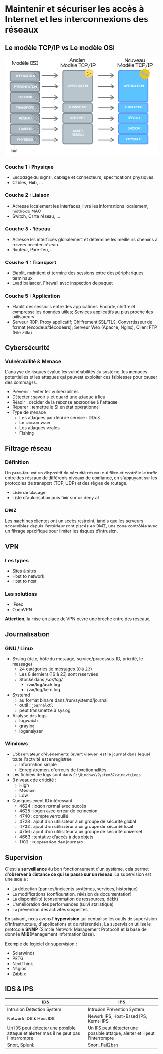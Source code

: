 # Maintenir et sécuriser les accès à Internet et les interconnexions des réseaux

## Le modèle TCP/IP vs Le modèle OSI
![image](https://github.com/Mirhazka/TSSR/blob/dde4df851017de6a5a842c4858e33c5d897eb56c/Ressources/tcpip-comparatif.webp)

### Couche 1 : Physique
- Encodage du signal, câblage et connecteurs, spécifications physiques.
- Câbles, Hub, ...

### Couche 2 : Liaison
- Adresse localement les interfaces, livre les informations localement, méthode MAC
- Switch, Carte réseau, ...

### Couche 3 : Réseau
- Adresse les interfaces globalement et détermine les meilleurs chemins à travers un inter-réseau
- Routeur, Pare-feu, ...

### Couche 4 : Transport
- Etablit, maintient et termine des sessions entre des périphériques terminaux
- Load balancer, Firewall avec inspection de paquet

### Couche 5 : Application
- Etablit des sessions entre des applications; Encode, chiffre et compresse les données utiles; Services applicatifs au plus proche des utilisateurs
- Serveur RDP, Proxy applicatif; Chiffrement SSL/TLS, Convertisseur de format (encodeur/décodeurs); Serveur Web (Apache, Nginx), Client FTP (File Zilla)

## Cybersécurité
### Vulnérabilité & Menace
L'analyse de risques évalue les vulnérabilités du système, les menaces potentielles et les attaques qui peuvent exploiter ces faiblesses pour causer des dommages.
- Prévenir : éviter les vulnérabilités
- Détecter : savoir si et quand une attaque à lieu
- Réagir : décider de la réponse appropriée à l'attaque
- Réparer : remettre le SI en état opérationnel
- Type de menace
	- Les attaques par déni de service : DDoS
	- Le ransomware
	- Les attaques virales
	- Fishing

## Filtrage réseau
### Définition
Un pare-feu est un dispositif de sécurité réseau qui filtre et contrôle le trafic entre des réseaux de différents niveaux de confiance, en s'appuyant sur les protocoles de transport (TCP, UDP) et des règles de routage.
- Liste de blocage
- Liste d'autorisation puis finir sur un deny all

### DMZ
Les machines clientes ont un accès restreint, tandis que les serveurs accessibles depuis l'extérieur sont placés en DMZ, une zone contrôlée avec un filtrage spécifique pour limiter les risques d'intrusion.

## VPN
### Les types
- Sites à sites
- Host to network
- Host to host

### Les solutions
- IPsec
- OpenVPN

**Attention**, la mise en place de VPN ouvre une brèche entre des réseaux.

## Journalisation
### GNU / Linux
- Syslog (date, hôte du message, service/processus, ID, priorité, le message)
  - 24 catégories de messages (0 à 23)
  - Les 8 derniers (16 à 23) sont réservées
  - Stocké dans */var/log/*
    - /var/log/auth.log
    - /var/log/kern.log
- Systemd 
  - au format binaire dans /run/systemd/journal
  - outil : `journalctl`
  - peut transmettre à syslog
- Analyse des logs
  - logwatch
  - graylog
  - loganalyzer

### Windows
- L'observateur d'évènements (event viewer) est le journal dans lequel toute l'activité est enregistrée
  - Information simple
  - Enregistrement d'erreurs de fonctionnalités
- Les fichiers de logs sont dans `C:\Windows\System32\winevt\Logs`
- 3 niveaux de criticité :
  - High
  - Medium
  - Low
- Quelques event ID intéressant
  - 4624 : logon normal avec succès
  - 4625 : logon avec erreur de connexion
  - 4740 : compte verrouillé
  - 4728 : ajout d’un utilisateur à un groupe de sécurité global
  - 4732 : ajout d’un utilisateur à un groupe de sécurité local
  - 4756 : ajout d’un utilisateur à un groupe de sécurité universel
  - 4663 : tentative d’accès à des objets
  - 1102 : suppression des journaux

## Supervision
C'est la **surveillance** du bon fonctionnement d'un système, cela permet d'**observer à distance ce qui se passe sur un réseau**. La supervision est une aide à :
- La détection (pannes/incidents systèmes, services, historique)
- La modifications (configuration, révision de documentation)
- La disponibilité (consommation de ressources, débit)
- L'amélioration des performances (suivi statistique)
- La prévention des activités suspectes

En suivant, nous avons l'**hypervision** qui centralise les outils de supervision d'infrastructure, d'applications et de référentiels. La supervision utilise le protocole **SNMP** (Simple Network Management Protocol) et la base de donnée **MIB**(Management Information Base).  
  
Exemple de logiciel de supervision :
- Solarwinds
- PRTG
- NextThink
- Nagios
- Zabbix

## IDS & IPS

IDS | IPS
--- | ---
Intrusion Detection System | Intrusion Prevention System
Network IDS & Host IDS | Nework IPS, Host-Based IPS, Kernel IPS
Un IDS peut détecter une possible attaque et alerter mais il ne peut pas l'interrompre | Un IPS peut détecter une possible attaque, alerter et il peut l'interrompre
Snort,  Splunk | Snort, Fail2ban
